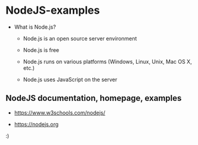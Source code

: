 # NodeJS-examples

- What is Node.js?

  - Node.js is an open source server environment

  - Node.js is free

  - Node.js runs on various platforms (Windows, Linux, Unix, Mac OS X, etc.)

  - Node.js uses JavaScript on the server




## NodeJS documentation, homepage, examples


 - https://www.w3schools.com/nodejs/

 - https://nodejs.org





:)

